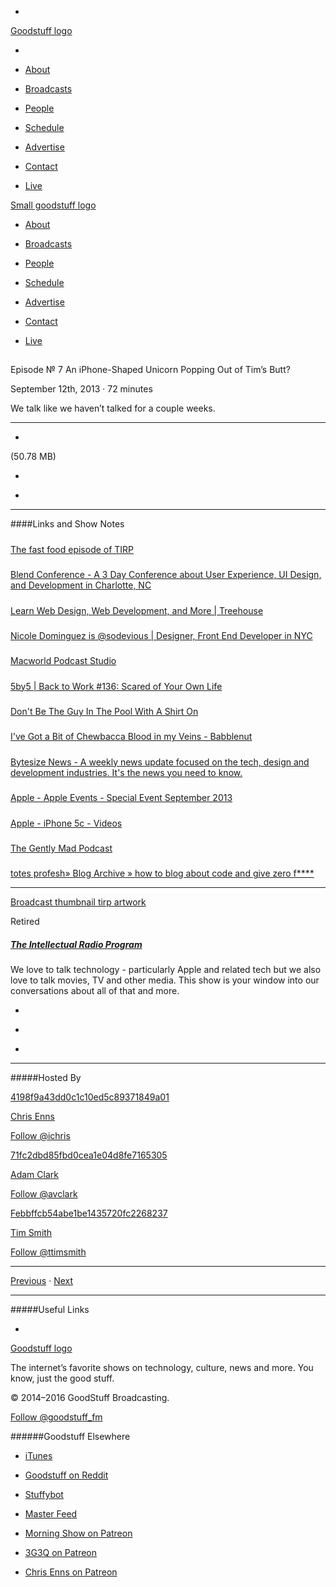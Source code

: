 

-
[Goodstuff logo](http://www.goodstuff.fm/)[](/assets/goodstuff_logo-17c1fe6f378352de5d7345f76152130b.svg)

-


-  [About](/about)

-  [Broadcasts](/broadcasts)

-  [People](/people)

-  [Schedule](/schedule)

-  [Advertise](/advertise)

-  [Contact](/contact)

-  [Live](/live)


[Small goodstuff logo](http://www.goodstuff.fm/)[](/assets/small_goodstuff_logo-bf032e72b9ec41494f4d90905f1ad619.svg)


-  [About](/about)

-  [Broadcasts](/broadcasts)

-  [People](/people)

-  [Schedule](/schedule)

-  [Advertise](/advertise)

-  [Contact](/contact)

-  [Live](/live)


##
Episode № 7
An iPhone-Shaped Unicorn Popping Out of Tim’s Butt?


September 12th, 2013
&middot;
72
minutes


We talk like we haven’t talked for a couple weeks.


------------------------------


-
[](https://goodstuffs3.s3.amazonaws.com/uploads/tirp-7.mp3)(50.78 MB)

-
[](http://twitter.com/intent/tweet?text=The%20Intellectual%20Radio%20Program%20%E2%84%96%207%20on%20@goodstuff_fm%20-%20http://goodstuff.fm/tirp/7)

-
[](http://www.facebook.com/sharer/sharer.php?u=http://goodstuff.fm/tirp/7)


------------------------------


####Links and Show Notes

#####
[The fast food episode of TIRP](http://www.ssktn.com/tirp/5/)


#####
[Blend Conference - A 3 Day Conference about User Experience, UI Design, and Development in Charlotte, NC](http://www.blendconf.com/)


#####
[Learn Web Design, Web Development, and More | Treehouse](http://teamtreehouse.com/)


#####
[Nicole Dominguez is @sodevious | Designer, Front End Developer in NYC](http://nicoledominguez.com/)


#####
[Macworld Podcast Studio](http://l.ssktn.com/taJJ)


#####
[5by5 | Back to Work #136: Scared of Your Own Life](http://5by5.tv/b2w/136)


#####
[Don't Be The Guy In The Pool With A Shirt On](http://www.avclark.com/t-shirt.html)


#####
[I've Got a Bit of Chewbacca Blood in my Veins - Babblenut](http://babblenut.com/ep/6/)


#####
[Bytesize News - A weekly news update focused on the tech, design and development industries. It's the news you need to know.](http://bytesizenews.co/)


#####
[Apple - Apple Events - Special Event September 2013](http://www.apple.com/apple-events/september-2013/)


#####
[Apple - iPhone 5c - Videos](http://www.apple.com/iphone-5c/videos/#video-product)


#####
[The Gently Mad Podcast](http://thegentlymad.com/)


#####
[totes profesh» Blog Archive » how to blog about code and give zero f****](http://www.garann.com/dev/2013/how-to-blog-about-code-and-give-zero-fucks/)


------------------------------


[Broadcast thumbnail tirp artwork](/tirp)[](https://goodstuffs3.s3.amazonaws.com/uploads/broadcast/image/15/broadcast_thumbnail_tirp_artwork.png)

Retired


##### [The Intellectual Radio Program](/tirp)


We love to talk technology - particularly Apple and related tech but we also love to talk movies, TV and other media. This show is your window into our conversations about all of that and more.

-
[](https://itunes.apple.com/us/podcast/intellectual-radio-program/id682246844)

-
[](/tirp/feed)

-
[](mailto:chris@goodstuff.fm?cc=sponsorship%40goodstuff.fm&subject=%5BGoodStuff%20FM%5D%20Sponsorship%20Inquiry%20for%20The%20Intellectual%20Radio%20Program)


------------------------------


#####Hosted By


[4198f9a43dd0c1c10ed5c89371849a01](/people/chris-enns)[](http://gravatar.com/avatar/4198f9a43dd0c1c10ed5c89371849a01.png?s=300&r=pg)

[Chris Enns](/people/chris-enns)


[Follow @ichris](https://twitter.com/ichris)


[71fc2dbd85fbd0cea1e04d8fe7165305](/people/avclark)[](http://gravatar.com/avatar/71fc2dbd85fbd0cea1e04d8fe7165305.png?s=300&r=pg)

[Adam Clark](/people/avclark)


[Follow @avclark](https://twitter.com/avclark)


[Febbffcb54abe1be1435720fc2268237](/people/ttimsmith)[](http://gravatar.com/avatar/febbffcb54abe1be1435720fc2268237.png?s=300&r=pg)

[Tim Smith](/people/ttimsmith)


[Follow @ttimsmith](https://twitter.com/ttimsmith)


------------------------------


[Previous](/tirp/6)
&middot;
[Next](/tirp/8)


------------------------------


#####Useful Links

-
[](mailto:chris@goodstuff.fm?subject=%5BGoodstuff%20FM%5D%20Feedback%20for%20The%20Intellectual%20Radio%20Program)


[Goodstuff logo](http://www.goodstuff.fm/)[](/assets/goodstuff_logo-17c1fe6f378352de5d7345f76152130b.svg)


The internet’s favorite shows on technology, culture, news and more. You know, just the good stuff.


&copy; 2014&ndash;2016 GoodStuff Broadcasting.

[Follow @goodstuff_fm](https://twitter.com/goodstufffm)


######Goodstuff Elsewhere

-  [iTunes](https://itunes.apple.com/us/artist/goodstuff-fm/id843385597?mt=2)

-  [Goodstuff on Reddit](https://www.reddit.com/r/Goodstuff_fm/)

-  [Stuffybot](http://stuffybot.goodstuff.fm)

-  [Master Feed](/master/feed)

-  [Morning Show on Patreon](https://www.patreon.com/morningshow)

-  [3G3Q on Patreon](https://www.patreon.com/3g3q)

-  [Chris Enns on Patreon](https://www.patreon.com/ichris)

